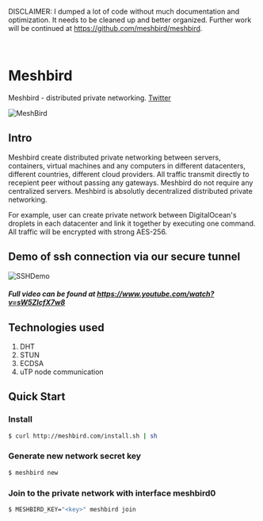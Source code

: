 DISCLAIMER: I dumped a lot of code without much documentation and optimization.
It needs to be cleaned up and better organized. Further work will be continued at
https://github.com/meshbird/meshbird.

<br>

# Meshbird 

Meshbird - distributed private networking. [Twitter](https://twitter.com/meshbird)


![MeshBird](https://avatars1.githubusercontent.com/u/16837838?v=3&s=600)

## Intro

Meshbird create distributed private networking between servers, containers, virtual machines and any computers in different datacenters, different countries, different cloud providers. All traffic transmit directly to recepient peer without passing any gateways. Meshbird do not require any centralized servers. Meshbird is absolutly decentralized distributed private networking.

For example, user can create private network between DigitalOcean's droplets in each datacenter and link it together by executing one command. All traffic will be encrypted with strong AES-256.

## Demo of ssh connection via our secure tunnel
![SSHDemo](https://raw.githubusercontent.com/meshbird/meshbird/master/demos/ssh_demo.gif)
##### Full video can be found at https://www.youtube.com/watch?v=sW5ZIcfX7w8

## Technologies used
1. DHT
2. STUN
3. ECDSA
4. uTP node communication
## Quick Start

### Install

```bash
$ curl http://meshbird.com/install.sh | sh
````

### Generate new network secret key

```bash
$ meshbird new
```

### Join to the private network with interface meshbird0

```bash
$ MESHBIRD_KEY="<key>" meshbird join
```
